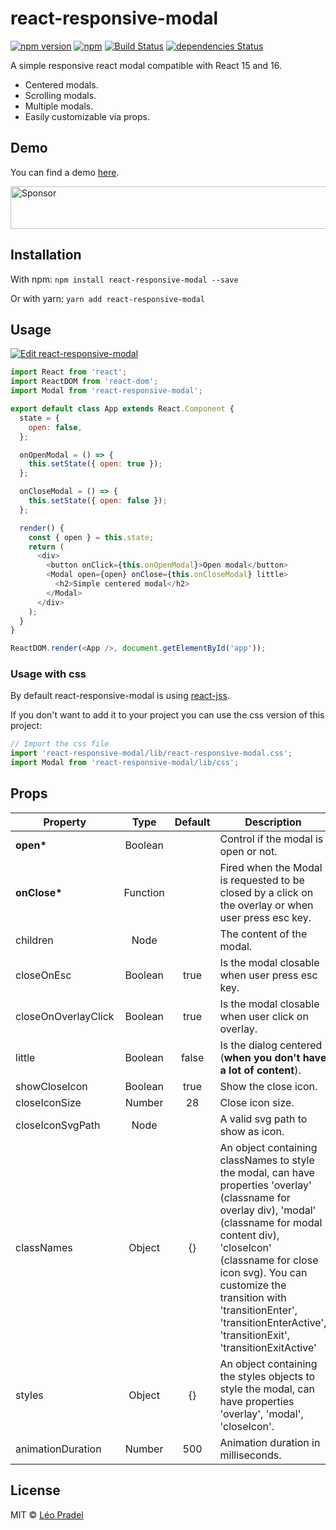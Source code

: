 # react-responsive-modal

[![npm version](https://badge.fury.io/js/react-responsive-modal.svg)](https://badge.fury.io/js/react-responsive-modal)
[![npm](https://img.shields.io/npm/dm/react-responsive-modal.svg)](https://www.npmjs.com/package/react-responsive-modal)
[![Build Status](https://travis-ci.org/pradel/react-responsive-modal.svg?branch=master)](https://travis-ci.org/pradel/react-responsive-modal)
[![dependencies Status](https://david-dm.org/pradel/react-responsive-modal/status.svg)](https://david-dm.org/pradel/react-responsive-modal)

A simple responsive react modal compatible with React 15 and 16.

* Centered modals.
* Scrolling modals.
* Multiple modals.
* Easily customizable via props.

## Demo

You can find a demo [here](https://react-responsive-modal.leopradel.com/).

<a target='_blank' rel='nofollow' href='https://app.codesponsor.io/link/TPcxj3ZMAXdSxzhvJ7SzjaQY/pradel/react-responsive-modal'>
  <img alt='Sponsor' width='888' height='68' src='https://app.codesponsor.io/embed/TPcxj3ZMAXdSxzhvJ7SzjaQY/pradel/react-responsive-modal.svg' />
</a>

## Installation

With npm: `npm install react-responsive-modal --save`

Or with yarn: `yarn add react-responsive-modal`

## Usage

[![Edit react-responsive-modal](https://codesandbox.io/static/img/play-codesandbox.svg)](https://codesandbox.io/s/9jxp669j2o)

```javascript
import React from 'react';
import ReactDOM from 'react-dom';
import Modal from 'react-responsive-modal';

export default class App extends React.Component {
  state = {
    open: false,
  };

  onOpenModal = () => {
    this.setState({ open: true });
  };

  onCloseModal = () => {
    this.setState({ open: false });
  };

  render() {
    const { open } = this.state;
    return (
      <div>
        <button onClick={this.onOpenModal}>Open modal</button>
        <Modal open={open} onClose={this.onCloseModal} little>
          <h2>Simple centered modal</h2>
        </Modal>
      </div>
    );
  }
}

ReactDOM.render(<App />, document.getElementById('app'));
```

### Usage with css

By default react-responsive-modal is using [react-jss](https://github.com/cssinjs/react-jss).

If you don't want to add it to your project you can use the css version of this project:

```javascript
// Import the css file
import 'react-responsive-modal/lib/react-responsive-modal.css';
import Modal from 'react-responsive-modal/lib/css';
```

## Props

| Property            |   Type   | Default | Description                                                                                                                                                                                                                                                                                                                      |
| ------------------- | :------: | :-----: | -------------------------------------------------------------------------------------------------------------------------------------------------------------------------------------------------------------------------------------------------------------------------------------------------------------------------------- |
| **open\***          | Boolean  |         | Control if the modal is open or not.                                                                                                                                                                                                                                                                                             |
| **onClose\***       | Function |         | Fired when the Modal is requested to be closed by a click on the overlay or when user press esc key.                                                                                                                                                                                                                             |
| children            |   Node   |         | The content of the modal.                                                                                                                                                                                                                                                                                                        |
| closeOnEsc          | Boolean  |  true   | Is the modal closable when user press esc key.                                                                                                                                                                                                                                                                                   |
| closeOnOverlayClick | Boolean  |  true   | Is the modal closable when user click on overlay.                                                                                                                                                                                                                                                                                |
| little              | Boolean  |  false  | Is the dialog centered (**when you don't have a lot of content**).                                                                                                                                                                                                                                                               |
| showCloseIcon       | Boolean  |  true   | Show the close icon.                                                                                                                                                                                                                                                                                                             |
| closeIconSize       |  Number  |   28    | Close icon size.                                                                                                                                                                                                                                                                                                                 |
| closeIconSvgPath    |   Node   |         | A valid svg path to show as icon.                                                                                                                                                                                                                                                                                                |
| classNames          |  Object  |   {}    | An object containing classNames to style the modal, can have properties 'overlay' (classname for overlay div), 'modal' (classname for modal content div), 'closeIcon' (classname for close icon svg). You can customize the transition with 'transitionEnter', 'transitionEnterActive', 'transitionExit', 'transitionExitActive' |
| styles              |  Object  |   {}    | An object containing the styles objects to style the modal, can have properties 'overlay', 'modal', 'closeIcon'.                                                                                                                                                                                                                 |
| animationDuration   |  Number  |   500   | Animation duration in milliseconds.                                                                                                                                                                                                                                                                                              |

## License

MIT © [Léo Pradel](https://www.leopradel.com/)
